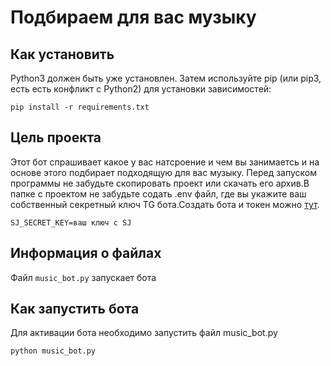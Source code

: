 # Подбираем для вас музыку

## Как установить
Python3 должен быть уже установлен. Затем используйте pip (или pip3, есть есть конфликт с Python2) для установки зависимостей:

```
pip install -r requirements.txt
```

## Цель проекта
Этот бот спрашивает какое у вас натсроение и чем вы занимаетсь и на основе этого подбирает подходящую для вас музыку.
Перед запуском программы не забудьте скопировать проект или скачать его архив.В папке с проектом не забудьте содать .env файл, где вы укажите ваш собственный секретный ключ TG бота.Создать бота и токен можно [тут](https://web.telegram.org/a/#93372553).

```
SJ_SECRET_KEY=ваш ключ с SJ
```

## Информация о файлах

Файл `music_bot.py` запускает бота


## Как запустить бота 

Для активации бота необходимо запустить файл music_bot.py
```
python music_bot.py
```